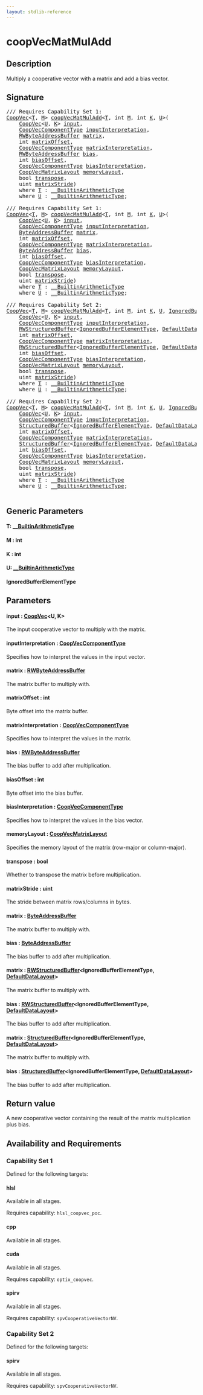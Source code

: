 ```yaml
---
layout: stdlib-reference
---
```


# coopVecMatMulAdd

## Description

Multiply a cooperative vector with a matrix and add a bias vector.



## Signature 

<pre>
/// Requires Capability Set 1:
<a href="../types/coopvec-04/index.html" class="code_type">CoopVec</a>&lt;<a href="coopvecmatmuladd-47ad.html#typeparam-T" class="code_type">T</a>, <a href="coopvecmatmuladd-47ad.html#decl-M" class="code_var">M</a>&gt; <a href="coopvecmatmuladd-47ad.html">coopVecMatMulAdd</a>&lt;<a href="coopvecmatmuladd-47ad.html#typeparam-T" class="code_type">T</a>, <span class="code_keyword">int</span> <a href="coopvecmatmuladd-47ad.html#decl-M" class="code_var">M</a>, <span class="code_keyword">int</span> <a href="coopvecmatmuladd-47ad.html#decl-K" class="code_var">K</a>, <a href="coopvecmatmuladd-47ad.html#typeparam-U" class="code_type">U</a>&gt;(
    <a href="../types/coopvec-04/index.html" class="code_type">CoopVec</a>&lt;<a href="coopvecmatmuladd-47ad.html#typeparam-U" class="code_type">U</a>, <a href="coopvecmatmuladd-47ad.html#decl-K" class="code_var">K</a>&gt; <a href="coopvecmatmuladd-47ad.html#decl-input" class="code_param">input</a>,
    <a href="../types/coopveccomponenttype-047g/index.html" class="code_type">CoopVecComponentType</a> <a href="coopvecmatmuladd-47ad.html#decl-inputInterpretation" class="code_param">inputInterpretation</a>,
    <a href="../types/rwbyteaddressbuffer-0126d/index.html" class="code_type">RWByteAddressBuffer</a> <a href="coopvecmatmuladd-47ad.html#decl-matrix" class="code_param">matrix</a>,
    <span class="code_keyword">int</span> <a href="coopvecmatmuladd-47ad.html#decl-matrixOffset" class="code_param">matrixOffset</a>,
    <a href="../types/coopveccomponenttype-047g/index.html" class="code_type">CoopVecComponentType</a> <a href="coopvecmatmuladd-47ad.html#decl-matrixInterpretation" class="code_param">matrixInterpretation</a>,
    <a href="../types/rwbyteaddressbuffer-0126d/index.html" class="code_type">RWByteAddressBuffer</a> <a href="coopvecmatmuladd-47ad.html#decl-bias" class="code_param">bias</a>,
    <span class="code_keyword">int</span> <a href="coopvecmatmuladd-47ad.html#decl-biasOffset" class="code_param">biasOffset</a>,
    <a href="../types/coopveccomponenttype-047g/index.html" class="code_type">CoopVecComponentType</a> <a href="coopvecmatmuladd-47ad.html#decl-biasInterpretation" class="code_param">biasInterpretation</a>,
    <a href="../types/coopvecmatrixlayout-047d/index.html" class="code_type">CoopVecMatrixLayout</a> <a href="coopvecmatmuladd-47ad.html#decl-memoryLayout" class="code_param">memoryLayout</a>,
    <span class="code_keyword">bool</span> <a href="coopvecmatmuladd-47ad.html#decl-transpose" class="code_param">transpose</a>,
    <span class="code_keyword">uint</span> <a href="coopvecmatmuladd-47ad.html#decl-matrixStride" class="code_param">matrixStride</a>)
    <span class='code_keyword'>where</span> <a href="coopvecmatmuladd-47ad.html#typeparam-T" class="code_type">T</a> : <a href="../interfaces/0_builtinarithmetictype-029j/index.html" class="code_type">__BuiltinArithmeticType</a>
    <span class='code_keyword'>where</span> <a href="coopvecmatmuladd-47ad.html#typeparam-U" class="code_type">U</a> : <a href="../interfaces/0_builtinarithmetictype-029j/index.html" class="code_type">__BuiltinArithmeticType</a>;

/// Requires Capability Set 1:
<a href="../types/coopvec-04/index.html" class="code_type">CoopVec</a>&lt;<a href="coopvecmatmuladd-47ad.html#typeparam-T" class="code_type">T</a>, <a href="coopvecmatmuladd-47ad.html#decl-M" class="code_var">M</a>&gt; <a href="coopvecmatmuladd-47ad.html">coopVecMatMulAdd</a>&lt;<a href="coopvecmatmuladd-47ad.html#typeparam-T" class="code_type">T</a>, <span class="code_keyword">int</span> <a href="coopvecmatmuladd-47ad.html#decl-M" class="code_var">M</a>, <span class="code_keyword">int</span> <a href="coopvecmatmuladd-47ad.html#decl-K" class="code_var">K</a>, <a href="coopvecmatmuladd-47ad.html#typeparam-U" class="code_type">U</a>&gt;(
    <a href="../types/coopvec-04/index.html" class="code_type">CoopVec</a>&lt;<a href="coopvecmatmuladd-47ad.html#typeparam-U" class="code_type">U</a>, <a href="coopvecmatmuladd-47ad.html#decl-K" class="code_var">K</a>&gt; <a href="coopvecmatmuladd-47ad.html#decl-input" class="code_param">input</a>,
    <a href="../types/coopveccomponenttype-047g/index.html" class="code_type">CoopVecComponentType</a> <a href="coopvecmatmuladd-47ad.html#decl-inputInterpretation" class="code_param">inputInterpretation</a>,
    <a href="../types/byteaddressbuffer-04b/index.html" class="code_type">ByteAddressBuffer</a> <a href="coopvecmatmuladd-47ad.html#decl-matrix" class="code_param">matrix</a>,
    <span class="code_keyword">int</span> <a href="coopvecmatmuladd-47ad.html#decl-matrixOffset" class="code_param">matrixOffset</a>,
    <a href="../types/coopveccomponenttype-047g/index.html" class="code_type">CoopVecComponentType</a> <a href="coopvecmatmuladd-47ad.html#decl-matrixInterpretation" class="code_param">matrixInterpretation</a>,
    <a href="../types/byteaddressbuffer-04b/index.html" class="code_type">ByteAddressBuffer</a> <a href="coopvecmatmuladd-47ad.html#decl-bias" class="code_param">bias</a>,
    <span class="code_keyword">int</span> <a href="coopvecmatmuladd-47ad.html#decl-biasOffset" class="code_param">biasOffset</a>,
    <a href="../types/coopveccomponenttype-047g/index.html" class="code_type">CoopVecComponentType</a> <a href="coopvecmatmuladd-47ad.html#decl-biasInterpretation" class="code_param">biasInterpretation</a>,
    <a href="../types/coopvecmatrixlayout-047d/index.html" class="code_type">CoopVecMatrixLayout</a> <a href="coopvecmatmuladd-47ad.html#decl-memoryLayout" class="code_param">memoryLayout</a>,
    <span class="code_keyword">bool</span> <a href="coopvecmatmuladd-47ad.html#decl-transpose" class="code_param">transpose</a>,
    <span class="code_keyword">uint</span> <a href="coopvecmatmuladd-47ad.html#decl-matrixStride" class="code_param">matrixStride</a>)
    <span class='code_keyword'>where</span> <a href="coopvecmatmuladd-47ad.html#typeparam-T" class="code_type">T</a> : <a href="../interfaces/0_builtinarithmetictype-029j/index.html" class="code_type">__BuiltinArithmeticType</a>
    <span class='code_keyword'>where</span> <a href="coopvecmatmuladd-47ad.html#typeparam-U" class="code_type">U</a> : <a href="../interfaces/0_builtinarithmetictype-029j/index.html" class="code_type">__BuiltinArithmeticType</a>;

/// Requires Capability Set 2:
<a href="../types/coopvec-04/index.html" class="code_type">CoopVec</a>&lt;<a href="coopvecmatmuladd-47ad.html#typeparam-T" class="code_type">T</a>, <a href="coopvecmatmuladd-47ad.html#decl-M" class="code_var">M</a>&gt; <a href="coopvecmatmuladd-47ad.html">coopVecMatMulAdd</a>&lt;<a href="coopvecmatmuladd-47ad.html#typeparam-T" class="code_type">T</a>, <span class="code_keyword">int</span> <a href="coopvecmatmuladd-47ad.html#decl-M" class="code_var">M</a>, <span class="code_keyword">int</span> <a href="coopvecmatmuladd-47ad.html#decl-K" class="code_var">K</a>, <a href="coopvecmatmuladd-47ad.html#typeparam-U" class="code_type">U</a>, <a href="coopvecmatmuladd-47ad.html#typeparam-IgnoredBufferElementType" class="code_type">IgnoredBufferElementType</a>&gt;(
    <a href="../types/coopvec-04/index.html" class="code_type">CoopVec</a>&lt;<a href="coopvecmatmuladd-47ad.html#typeparam-U" class="code_type">U</a>, <a href="coopvecmatmuladd-47ad.html#decl-K" class="code_var">K</a>&gt; <a href="coopvecmatmuladd-47ad.html#decl-input" class="code_param">input</a>,
    <a href="../types/coopveccomponenttype-047g/index.html" class="code_type">CoopVecComponentType</a> <a href="coopvecmatmuladd-47ad.html#decl-inputInterpretation" class="code_param">inputInterpretation</a>,
    <a href="../types/rwstructuredbuffer-012c/index.html" class="code_type">RWStructuredBuffer</a>&lt;<a href="coopvecmatmuladd-47ad.html#typeparam-IgnoredBufferElementType" class="code_type">IgnoredBufferElementType</a>, <a href="../types/defaultdatalayout-07b/index.html" class="code_type">DefaultDataLayout</a>&gt; <a href="coopvecmatmuladd-47ad.html#decl-matrix" class="code_param">matrix</a>,
    <span class="code_keyword">int</span> <a href="coopvecmatmuladd-47ad.html#decl-matrixOffset" class="code_param">matrixOffset</a>,
    <a href="../types/coopveccomponenttype-047g/index.html" class="code_type">CoopVecComponentType</a> <a href="coopvecmatmuladd-47ad.html#decl-matrixInterpretation" class="code_param">matrixInterpretation</a>,
    <a href="../types/rwstructuredbuffer-012c/index.html" class="code_type">RWStructuredBuffer</a>&lt;<a href="coopvecmatmuladd-47ad.html#typeparam-IgnoredBufferElementType" class="code_type">IgnoredBufferElementType</a>, <a href="../types/defaultdatalayout-07b/index.html" class="code_type">DefaultDataLayout</a>&gt; <a href="coopvecmatmuladd-47ad.html#decl-bias" class="code_param">bias</a>,
    <span class="code_keyword">int</span> <a href="coopvecmatmuladd-47ad.html#decl-biasOffset" class="code_param">biasOffset</a>,
    <a href="../types/coopveccomponenttype-047g/index.html" class="code_type">CoopVecComponentType</a> <a href="coopvecmatmuladd-47ad.html#decl-biasInterpretation" class="code_param">biasInterpretation</a>,
    <a href="../types/coopvecmatrixlayout-047d/index.html" class="code_type">CoopVecMatrixLayout</a> <a href="coopvecmatmuladd-47ad.html#decl-memoryLayout" class="code_param">memoryLayout</a>,
    <span class="code_keyword">bool</span> <a href="coopvecmatmuladd-47ad.html#decl-transpose" class="code_param">transpose</a>,
    <span class="code_keyword">uint</span> <a href="coopvecmatmuladd-47ad.html#decl-matrixStride" class="code_param">matrixStride</a>)
    <span class='code_keyword'>where</span> <a href="coopvecmatmuladd-47ad.html#typeparam-T" class="code_type">T</a> : <a href="../interfaces/0_builtinarithmetictype-029j/index.html" class="code_type">__BuiltinArithmeticType</a>
    <span class='code_keyword'>where</span> <a href="coopvecmatmuladd-47ad.html#typeparam-U" class="code_type">U</a> : <a href="../interfaces/0_builtinarithmetictype-029j/index.html" class="code_type">__BuiltinArithmeticType</a>;

/// Requires Capability Set 2:
<a href="../types/coopvec-04/index.html" class="code_type">CoopVec</a>&lt;<a href="coopvecmatmuladd-47ad.html#typeparam-T" class="code_type">T</a>, <a href="coopvecmatmuladd-47ad.html#decl-M" class="code_var">M</a>&gt; <a href="coopvecmatmuladd-47ad.html">coopVecMatMulAdd</a>&lt;<a href="coopvecmatmuladd-47ad.html#typeparam-T" class="code_type">T</a>, <span class="code_keyword">int</span> <a href="coopvecmatmuladd-47ad.html#decl-M" class="code_var">M</a>, <span class="code_keyword">int</span> <a href="coopvecmatmuladd-47ad.html#decl-K" class="code_var">K</a>, <a href="coopvecmatmuladd-47ad.html#typeparam-U" class="code_type">U</a>, <a href="coopvecmatmuladd-47ad.html#typeparam-IgnoredBufferElementType" class="code_type">IgnoredBufferElementType</a>&gt;(
    <a href="../types/coopvec-04/index.html" class="code_type">CoopVec</a>&lt;<a href="coopvecmatmuladd-47ad.html#typeparam-U" class="code_type">U</a>, <a href="coopvecmatmuladd-47ad.html#decl-K" class="code_var">K</a>&gt; <a href="coopvecmatmuladd-47ad.html#decl-input" class="code_param">input</a>,
    <a href="../types/coopveccomponenttype-047g/index.html" class="code_type">CoopVecComponentType</a> <a href="coopvecmatmuladd-47ad.html#decl-inputInterpretation" class="code_param">inputInterpretation</a>,
    <a href="../types/structuredbuffer-0a/index.html" class="code_type">StructuredBuffer</a>&lt;<a href="coopvecmatmuladd-47ad.html#typeparam-IgnoredBufferElementType" class="code_type">IgnoredBufferElementType</a>, <a href="../types/defaultdatalayout-07b/index.html" class="code_type">DefaultDataLayout</a>&gt; <a href="coopvecmatmuladd-47ad.html#decl-matrix" class="code_param">matrix</a>,
    <span class="code_keyword">int</span> <a href="coopvecmatmuladd-47ad.html#decl-matrixOffset" class="code_param">matrixOffset</a>,
    <a href="../types/coopveccomponenttype-047g/index.html" class="code_type">CoopVecComponentType</a> <a href="coopvecmatmuladd-47ad.html#decl-matrixInterpretation" class="code_param">matrixInterpretation</a>,
    <a href="../types/structuredbuffer-0a/index.html" class="code_type">StructuredBuffer</a>&lt;<a href="coopvecmatmuladd-47ad.html#typeparam-IgnoredBufferElementType" class="code_type">IgnoredBufferElementType</a>, <a href="../types/defaultdatalayout-07b/index.html" class="code_type">DefaultDataLayout</a>&gt; <a href="coopvecmatmuladd-47ad.html#decl-bias" class="code_param">bias</a>,
    <span class="code_keyword">int</span> <a href="coopvecmatmuladd-47ad.html#decl-biasOffset" class="code_param">biasOffset</a>,
    <a href="../types/coopveccomponenttype-047g/index.html" class="code_type">CoopVecComponentType</a> <a href="coopvecmatmuladd-47ad.html#decl-biasInterpretation" class="code_param">biasInterpretation</a>,
    <a href="../types/coopvecmatrixlayout-047d/index.html" class="code_type">CoopVecMatrixLayout</a> <a href="coopvecmatmuladd-47ad.html#decl-memoryLayout" class="code_param">memoryLayout</a>,
    <span class="code_keyword">bool</span> <a href="coopvecmatmuladd-47ad.html#decl-transpose" class="code_param">transpose</a>,
    <span class="code_keyword">uint</span> <a href="coopvecmatmuladd-47ad.html#decl-matrixStride" class="code_param">matrixStride</a>)
    <span class='code_keyword'>where</span> <a href="coopvecmatmuladd-47ad.html#typeparam-T" class="code_type">T</a> : <a href="../interfaces/0_builtinarithmetictype-029j/index.html" class="code_type">__BuiltinArithmeticType</a>
    <span class='code_keyword'>where</span> <a href="coopvecmatmuladd-47ad.html#typeparam-U" class="code_type">U</a> : <a href="../interfaces/0_builtinarithmetictype-029j/index.html" class="code_type">__BuiltinArithmeticType</a>;

</pre>

## Generic Parameters

####  <a id="typeparam-T"></a>T: [\_\_BuiltinArithmeticType](../interfaces/0_builtinarithmetictype-029j/index.html)
####  <a id="decl-M"></a>M  : int
####  <a id="decl-K"></a>K  : int
####  <a id="typeparam-U"></a>U: [\_\_BuiltinArithmeticType](../interfaces/0_builtinarithmetictype-029j/index.html)
####  <a id="typeparam-IgnoredBufferElementType"></a>IgnoredBufferElementType

## Parameters

####  <a id="decl-input"></a>input  : [CoopVec](../types/coopvec-04/index.html)\<U, K\>
The input cooperative vector to multiply with the matrix.

####  <a id="decl-inputInterpretation"></a>inputInterpretation  : [CoopVecComponentType](../types/coopveccomponenttype-047g/index.html)
Specifies how to interpret the values in the input vector.

####  <a id="decl-matrix"></a>matrix  : [RWByteAddressBuffer](../types/rwbyteaddressbuffer-0126d/index.html)
The matrix buffer to multiply with.

####  <a id="decl-matrixOffset"></a>matrixOffset  : int
Byte offset into the matrix buffer.

####  <a id="decl-matrixInterpretation"></a>matrixInterpretation  : [CoopVecComponentType](../types/coopveccomponenttype-047g/index.html)
Specifies how to interpret the values in the matrix.

####  <a id="decl-bias"></a>bias  : [RWByteAddressBuffer](../types/rwbyteaddressbuffer-0126d/index.html)
The bias buffer to add after multiplication.

####  <a id="decl-biasOffset"></a>biasOffset  : int
Byte offset into the bias buffer.

####  <a id="decl-biasInterpretation"></a>biasInterpretation  : [CoopVecComponentType](../types/coopveccomponenttype-047g/index.html)
Specifies how to interpret the values in the bias vector.

####  <a id="decl-memoryLayout"></a>memoryLayout  : [CoopVecMatrixLayout](../types/coopvecmatrixlayout-047d/index.html)
Specifies the memory layout of the matrix (row-major or column-major).

####  <a id="decl-transpose"></a>transpose  : bool
Whether to transpose the matrix before multiplication.

####  <a id="decl-matrixStride"></a>matrixStride  : uint
The stride between matrix rows/columns in bytes.

####  <a id="decl-matrix"></a>matrix  : [ByteAddressBuffer](../types/byteaddressbuffer-04b/index.html)
The matrix buffer to multiply with.

####  <a id="decl-bias"></a>bias  : [ByteAddressBuffer](../types/byteaddressbuffer-04b/index.html)
The bias buffer to add after multiplication.

####  <a id="decl-matrix"></a>matrix  : [RWStructuredBuffer](../types/rwstructuredbuffer-012c/index.html)\<IgnoredBufferElementType, [DefaultDataLayout](../types/defaultdatalayout-07b/index.html)\>
The matrix buffer to multiply with.

####  <a id="decl-bias"></a>bias  : [RWStructuredBuffer](../types/rwstructuredbuffer-012c/index.html)\<IgnoredBufferElementType, [DefaultDataLayout](../types/defaultdatalayout-07b/index.html)\>
The bias buffer to add after multiplication.

####  <a id="decl-matrix"></a>matrix  : [StructuredBuffer](../types/structuredbuffer-0a/index.html)\<IgnoredBufferElementType, [DefaultDataLayout](../types/defaultdatalayout-07b/index.html)\>
The matrix buffer to multiply with.

####  <a id="decl-bias"></a>bias  : [StructuredBuffer](../types/structuredbuffer-0a/index.html)\<IgnoredBufferElementType, [DefaultDataLayout](../types/defaultdatalayout-07b/index.html)\>
The bias buffer to add after multiplication.


## Return value
A new cooperative vector containing the result of the matrix multiplication plus bias.


## Availability and Requirements

### Capability Set 1

Defined for the following targets:

#### hlsl
Available in all stages.

Requires capability: `hlsl_coopvec_poc`.
#### cpp
Available in all stages.

#### cuda
Available in all stages.

Requires capability: `optix_coopvec`.
#### spirv
Available in all stages.

Requires capability: `spvCooperativeVectorNV`.

### Capability Set 2

Defined for the following targets:

#### spirv
Available in all stages.

Requires capability: `spvCooperativeVectorNV`.



